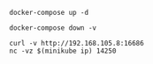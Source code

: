 ```shell
docker-compose up -d
```
```shell
docker-compose down -v
```
```shell
curl -v http://192.168.105.8:16686
nc -vz $(minikube ip) 14250
```
